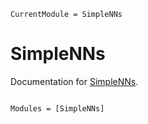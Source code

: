 ```@meta
CurrentModule = SimpleNNs
```

# SimpleNNs

Documentation for [SimpleNNs](https://github.com/JamieMair/SimpleNNs.jl).

```@index
```

```@autodocs
Modules = [SimpleNNs]
```
